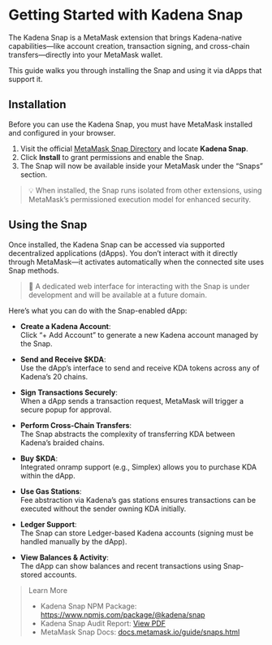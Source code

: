 # Getting Started with Kadena Snap

The Kadena Snap is a MetaMask extension that brings Kadena-native capabilities—like account creation, transaction signing, and cross-chain transfers—directly into your MetaMask wallet.

This guide walks you through installing the Snap and using it via dApps that support it.

## Installation

Before you can use the Kadena Snap, you must have MetaMask installed and configured in your browser.

1. Visit the official [MetaMask Snap Directory](https://snaps.metamask.io) and locate **Kadena Snap**.
2. Click **Install** to grant permissions and enable the Snap.
3. The Snap will now be available inside your MetaMask under the “Snaps” section.

> 💡 When installed, the Snap runs isolated from other extensions, using MetaMask’s permissioned execution model for enhanced security.

## Using the Snap

Once installed, the Kadena Snap can be accessed via supported decentralized applications (dApps). You don’t interact with it directly through MetaMask—it activates automatically when the connected site uses Snap methods.

> 🚧 A dedicated web interface for interacting with the Snap is under development and will be available at a future domain.

Here’s what you can do with the Snap-enabled dApp:

- **Create a Kadena Account**:  
  Click “+ Add Account” to generate a new Kadena account managed by the Snap.

- **Send and Receive $KDA**:  
  Use the dApp’s interface to send and receive KDA tokens across any of Kadena’s 20 chains.

- **Sign Transactions Securely**:  
  When a dApp sends a transaction request, MetaMask will trigger a secure popup for approval.

- **Perform Cross-Chain Transfers**:  
  The Snap abstracts the complexity of transferring KDA between Kadena’s braided chains.

- **Buy $KDA**:  
  Integrated onramp support (e.g., Simplex) allows you to purchase KDA within the dApp.

- **Use Gas Stations**:  
  Fee abstraction via Kadena’s gas stations ensures transactions can be executed without the sender owning KDA initially.

- **Ledger Support**:  
  The Snap can store Ledger-based Kadena accounts (signing must be handled manually by the dApp).

- **View Balances & Activity**:  
  The dApp can show balances and recent transactions using Snap-stored accounts.

> Learn More
> - Kadena Snap NPM Package: https://www.npmjs.com/package/@kadena/snap  
> - Kadena Snap Audit Report: [View PDF](https://veridise.com/wp-content/uploads/2024/10/VAR_Kadena_240909_kadena_snap_V3.pdf)  
> - MetaMask Snap Docs: [docs.metamask.io/guide/snaps.html](https://docs.metamask.io/guide/snaps.html)

